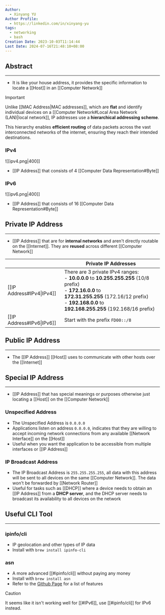 ```yaml
---
Author:
  - Xinyang YU
Author Profile:
  - https://linkedin.com/in/xinyang-yu
tags:
  - networking
  - bash
Creation Date: 2023-10-03T11:14:44
Last Date: 2024-07-16T21:48:10+08:00
---
```

## Abstract
---
- It is like your house address, it provides the specific information to locate a [[Host]] in an [[Computer Network]]

>[!important]
> Unlike [[MAC Address|MAC addresses]], which are **flat** and identify individual devices on a [[Computer Network#Local Area Network (LAN)|local network]], IP addresses use a **hierarchical addressing scheme**. 
> 
> This hierarchy enables **efficient routing** of data packets across the vast interconnected networks of the internet, ensuring they reach their intended destinations.


### IPv4

![[ipv4.png|400]]

- [[IP Address]] that consists of 4 [[Computer Data Representation#Byte]]

### IPv6

![[ipv6.png|400]]

- [[IP Address]] that consists of 16 [[Computer Data Representation#Byte]]



## Private IP Address
---
- [[IP Address]] that are for **internal networks** and aren't directly routable on the [[Internet]]. They are **reused** across different [[Computer Network]]


|                           | Private IP Addresses                                                                                                                                                                                                |
| ------------------------- | ------------------------------------------------------------------------------------------------------------------------------------------------------------------------------------------------------------------- |
| [[IP Address#IPv4\|IPv4]] | There are 3 private IPv4 ranges:<br>- **10.0.0.0** to **10.255.255.255** (10/8 prefix)<br>- **172.16.0.0** to **172.31.255.255** (172.16/12 prefix)<br>- **192.168.0.0** to **192.168.255.255** (192.168/16 prefix) |
| [[IP Address#IPv6\|IPv6]] | Start with the prefix `FD00::/8`                                                                                                                                                                                    |


## Public IP Address
---
- The [[IP Address]] [[Host]] uses to communicate with other hosts over the [[Internet]]


## Special IP Address
---
- [[IP Address]] that has special meanings or purposes otherwise just locating a [[Host]] on the [[Computer Network]]

### Unspecified Address
- The Unspecified Address is `0.0.0.0`
- Applications listen on address `0.0.0.0`,  indicates that they are willing to accept incoming network connections from any available [[Network Interface]] on the [[Host]]
- Useful when you want the application to be accessible from multiple interfaces or [[IP Address]]

### IP Broadcast Address
- The IP Broadcast Address is `255.255.255.255`, all data with this address will be sent to all devices on the same [[Computer Network]]. The data won't be forwarded by [[Network Router]]
- Useful for tasks such as [[DHCP]] where a device needs to obtain an [[IP Address]] from a **DHCP server**, and the DHCP server needs to broadcast its availability to all devices on the network





## Useful CLI Tool
---
### ipinfo/cli
- IP geolocation and other types of IP data
- Install with `brew install ipinfo-cli`


### asn
- A more advanced [[#ipinfo/cli]] without paying any money 
- Install with `brew install asn`
- Refer to the [Github Page](https://github.com/nitefood/asn?tab=readme-ov-file#screenshots) for a list of features 

>[!caution]
> It seems like it isn't working well for [[#IPv6]], use [[#ipinfo/cli]] for IPv6 instead.


